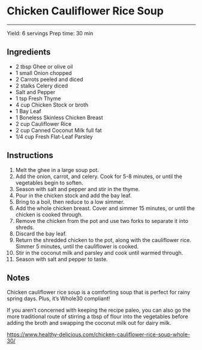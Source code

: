 # Chicken Cauliflower Rice Soup
---
Yield: 6 servings
Prep time: 30 min

## Ingredients
- 2 tbsp Ghee or olive oil
- 1 small Onion chopped
- 2 Carrots peeled and diced
- 2 stalks Celery diced
- Salt and Pepper
- 1 tsp Fresh Thyme
- 4 cup Chicken Stock or broth
- 1 Bay Leaf
- 1 Boneless Skinless Chicken Breast
- 2 cup Cauliflower Rice
- 2 cup Canned Coconut Milk full fat
- 1/4 cup Fresh Flat-Leaf Parsley

## Instructions
1. Melt the ghee in a large soup pot.
2. Add the onion, carrot, and celery. Cook for 5-8 minutes, or until the vegetables begin to soften.
3. Season with salt and pepper and stir in the thyme.
4. Pour in the chicken stock and add the bay leaf.
5. Bring to a boil, then reduce to a low simmer.
6. Add the whole chicken breast. Cover and simmer 15 minutes, or until the chicken is cooked through.
7. Remove the chicken from the pot and use two forks to separate it into shreds.
8. Discard the bay leaf.
9. Return the shredded chicken to the pot, along with the cauliflower rice. Simmer 5 minutes, until the cauliflower is cooked.
10. Stir in the coconut milk and parsley and cook until warmed through.
11. Season with salt and pepper to taste.

## Notes
Chicken cauliflower rice soup is a comforting soup that is perfect for rainy spring days. Plus, it’s Whole30 compliant!

If you aren’t concerned with keeping the recipe paleo, you can also go the more traditional route of stirring a tbsp of flour into the vegetables before adding the broth and swapping the coconut milk out for dairy milk.

https://www.healthy-delicious.com/chicken-cauliflower-rice-soup-whole-30/
